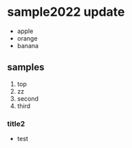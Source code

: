# sample2022 update

- apple
- orange
- banana

## samples
1. top
2. zz
2. second
3. third

### title2
- test
